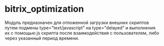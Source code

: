 # bitrix_optimization
Модуль предназначен для отложенной загрузки внешних скриптов путем подмены type="text/javascript" на type="delayed" и выполнения их с помощью js скрипта после взаимодействия с пользователем, либо через указанный период времени.
